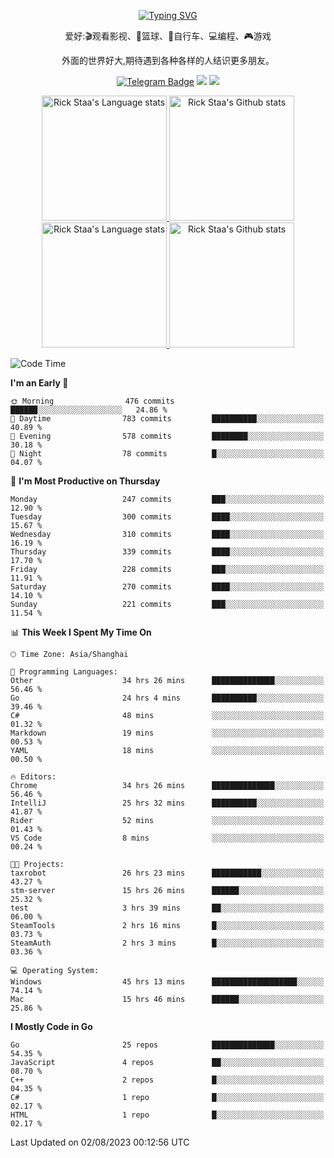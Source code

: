 <div align="center"> 

[![Typing SVG](https://readme-typing-svg.herokuapp.com?size=25&duration=2500&color=eeeeee&vCenter=true&width=200&height=40&lines=Hi+there+%F0%9F%91%8B%F0%9F%8F%BB;I'm+DanBai)](https://git.io/typing-svg)

爱好:🎬观看影视、🏀篮球、🚴自行车、💻编程、🎮游戏

外面的世界好大,期待遇到各种各样的人结识更多朋友。

[![Telegram Badge](https://img.shields.io/badge/-Telegram-blue?style=flat&logo=Telegram&logoColor=white)](https://t.me/danbai9420) 
[![](https://img.shields.io/badge/-Blog-brightgreen?style=flat&logo=Blogger&logoColor=white)](https://p00q.cn)
[![](https://img.shields.io/badge/-Email-red?style=flat&logo=Mail.Ru&logoColor=white)](mailto:danbai@88.com)
</div>

<!-- Light Mode -->
<div align="center"> 
<a href="https://github.com/anuraghazra/github-readme-stats#gh-light-mode-only">
<img height=200 src="https://github-readme-stats.vercel.app/api/top-langs/?username=danbai225&layout=compact&langs_count=10&hide_border=1&role=OWNER,COLLABORATOR#gh-light-mode-only" alt="Rick Staa's Language stats" />
</a>
<a href="https://github.com/anuraghazra/github-readme-stats#gh-light-mode-only">
<img height=200 src="https://github-readme-stats.vercel.app/api?username=danbai225&show_icons=true&count_private=true&line_height=28&hide_border=1&include_all_commits=true&card_width=450&role=OWNER,COLLABORATOR&exclude_repo=github-readme-stats#gh-light-mode-only" alt="Rick Staa's Github stats" />
</a>
</div>

<!-- Dark Mode -->
<div align="center"> 
<a href="https://github.com/anuraghazra/github-readme-stats#gh-dark-mode-only">
<img height=200 src="https://github-readme-stats.vercel.app/api/top-langs/?username=danbai225&layout=compact&langs_count=10&hide_border=1&role=OWNER,COLLABORATOR&theme=github_dark#gh-dark-mode-only" alt="Rick Staa's Language stats" />
</a>
<a href="https://github.com/anuraghazra/github-readme-stats#gh-dark-mode-only">
<img height=200 src="https://github-readme-stats.vercel.app/api?username=danbai225&show_icons=true&count_private=true&line_height=28&hide_border=1&include_all_commits=true&card_width=450&role=OWNER,COLLABORATOR&exclude_repo=github-readme-stats&theme=github_dark#gh-dark-mode-only" alt="Rick Staa's Github stats" />
</a>
</div>

<!--START_SECTION:waka-->
![Code Time](http://img.shields.io/badge/Code%20Time-757%20hrs%2018%20mins-blue)

**I'm an Early 🐤** 

```text
🌞 Morning                476 commits         ██████░░░░░░░░░░░░░░░░░░░   24.86 % 
🌆 Daytime                783 commits         ██████████░░░░░░░░░░░░░░░   40.89 % 
🌃 Evening                578 commits         ████████░░░░░░░░░░░░░░░░░   30.18 % 
🌙 Night                  78 commits          █░░░░░░░░░░░░░░░░░░░░░░░░   04.07 % 
```
📅 **I'm Most Productive on Thursday** 

```text
Monday                   247 commits         ███░░░░░░░░░░░░░░░░░░░░░░   12.90 % 
Tuesday                  300 commits         ████░░░░░░░░░░░░░░░░░░░░░   15.67 % 
Wednesday                310 commits         ████░░░░░░░░░░░░░░░░░░░░░   16.19 % 
Thursday                 339 commits         ████░░░░░░░░░░░░░░░░░░░░░   17.70 % 
Friday                   228 commits         ███░░░░░░░░░░░░░░░░░░░░░░   11.91 % 
Saturday                 270 commits         ████░░░░░░░░░░░░░░░░░░░░░   14.10 % 
Sunday                   221 commits         ███░░░░░░░░░░░░░░░░░░░░░░   11.54 % 
```


📊 **This Week I Spent My Time On** 

```text
🕑︎ Time Zone: Asia/Shanghai

💬 Programming Languages: 
Other                    34 hrs 26 mins      ██████████████░░░░░░░░░░░   56.46 % 
Go                       24 hrs 4 mins       ██████████░░░░░░░░░░░░░░░   39.46 % 
C#                       48 mins             ░░░░░░░░░░░░░░░░░░░░░░░░░   01.32 % 
Markdown                 19 mins             ░░░░░░░░░░░░░░░░░░░░░░░░░   00.53 % 
YAML                     18 mins             ░░░░░░░░░░░░░░░░░░░░░░░░░   00.50 % 

🔥 Editors: 
Chrome                   34 hrs 26 mins      ██████████████░░░░░░░░░░░   56.46 % 
IntelliJ                 25 hrs 32 mins      ██████████░░░░░░░░░░░░░░░   41.87 % 
Rider                    52 mins             ░░░░░░░░░░░░░░░░░░░░░░░░░   01.43 % 
VS Code                  8 mins              ░░░░░░░░░░░░░░░░░░░░░░░░░   00.24 % 

🐱‍💻 Projects: 
taxrobot                 26 hrs 23 mins      ███████████░░░░░░░░░░░░░░   43.27 % 
stm-server               15 hrs 26 mins      ██████░░░░░░░░░░░░░░░░░░░   25.32 % 
test                     3 hrs 39 mins       ██░░░░░░░░░░░░░░░░░░░░░░░   06.00 % 
SteamTools               2 hrs 16 mins       █░░░░░░░░░░░░░░░░░░░░░░░░   03.73 % 
SteamAuth                2 hrs 3 mins        █░░░░░░░░░░░░░░░░░░░░░░░░   03.36 % 

💻 Operating System: 
Windows                  45 hrs 13 mins      ███████████████████░░░░░░   74.14 % 
Mac                      15 hrs 46 mins      ██████░░░░░░░░░░░░░░░░░░░   25.86 % 
```

**I Mostly Code in Go** 

```text
Go                       25 repos            ██████████████░░░░░░░░░░░   54.35 % 
JavaScript               4 repos             ██░░░░░░░░░░░░░░░░░░░░░░░   08.70 % 
C++                      2 repos             █░░░░░░░░░░░░░░░░░░░░░░░░   04.35 % 
C#                       1 repo              █░░░░░░░░░░░░░░░░░░░░░░░░   02.17 % 
HTML                     1 repo              █░░░░░░░░░░░░░░░░░░░░░░░░   02.17 % 
```




 Last Updated on 02/08/2023 00:12:56 UTC
<!--END_SECTION:waka-->
